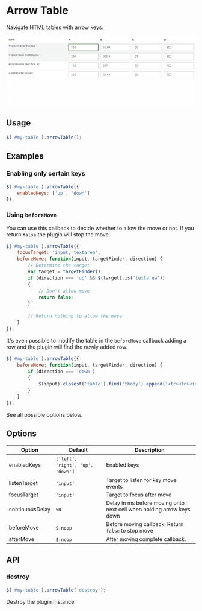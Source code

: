# Arrow Table

Navigate HTML tables with arrow keys.

![demo](resources/demo.gif)

## Usage

```javascript
$('#my-table').arrowTable();
```

## Examples

### Enabling only certain keys
```javascript
$('#my-table').arrowTable({
	enabledKeys: ['up', 'down']
});
```

### Using `beforeMove`

You can use this callback to decide whether to allow the move or not. If you return `false` the plugin will stop the move.

```javascript
$('#my-table').arrowTable({
	focusTarget: 'input, textarea',
	beforeMove: function(input, targetFinder, direction) {
		// Determine the target
		var target = targetFinder();
		if (direction === 'up' && $(target).is('textarea'))
		{
			// Don't allow move
			return false;
		}

		// Return nothing to allow the move
	}
});
```

It's even possible to modify the table in the `beforeMove` callback adding a row and the plugin will find the newly added row.

```javascript
$('#my-table').arrowTable({
	beforeMove: function(input, targetFinder, direction) {
		if (direction === 'down')
		{
			$(input).closest('table').find('tbody').append('<tr><td><input type="text"/></td></tr>');
		}
	}
});
```

See all possible options below.

## Options

Option          | Default                           | Description
----------------|-----------------------------------|--------------
enabledKeys     | `['left', 'right', 'up', 'down']` | Enabled keys
listenTarget    | `'input'`                         | Target to listen for key move events
focusTarget     | `'input'`                         | Target to focus after move
continuousDelay | `50`                              | Delay in ms before moving onto next cell when holding arrow keys down
beforeMove      | `$.noop`                          | Before moving callback. Return `false` to stop move
afterMove       | `$.noop`                          | After moving complete callback.

## API

### destroy
```javascript
$('#my-table').arrowTable('destroy');
```
Destroy the plugin instance